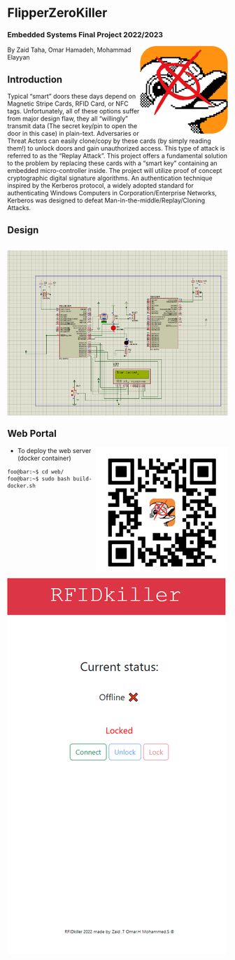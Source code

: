 ﻿# FlipperZeroKiller

### Embedded Systems Final Project 2022/2023
<img align="right" src="https://github.com/CodeBreaker44/FlipperZeroKiller/blob/main/Diagrams/qFlipper_macOS_256px_ugly_1_copy.png" width="200">
By Zaid Taha, Omar Hamadeh, Mohammad Elayyan



## Introduction
Typical “smart” doors these days depend on Magnetic Stripe Cards, RFID Card, or NFC tags. Unfortunately, all of these options suffer from major design flaw, they all “willingly” transmit data (The secret key/pin to open the door in this case) in plain-text. Adversaries or Threat Actors can easily clone/copy by these cards (by simply reading them!)  to unlock doors and gain unauthorized access. This type of attack is referred to as the “Replay Attack”. This project offers a fundamental solution to the problem by replacing these cards with a “smart key” containing an embedded micro-controller inside. The project will utilize proof of concept cryptographic digital signature algorithms. An authentication technique inspired by the Kerberos protocol, a widely adopted standard for authenticating Windows Computers in Corporation/Enterprise Networks, Kerberos was designed to defeat Man-in-the-middle/Replay/Cloning Attacks.


## Design
<br>
<img align="middle" src="https://github.com/CodeBreaker44/FlipperZeroKiller/blob/main/Diagrams/Screenshot_2023-01-19_141517.png">

## Web Portal
<img align="right" src="https://github.com/CodeBreaker44/FlipperZeroKiller/blob/main/Diagrams/frame.png" width="300">


- To deploy the web server (docker container) 
```console
foo@bar:~$ cd web/
foo@bar:~$ sudo bash build-docker.sh
```
<br>
<img align="middle" src="https://github.com/CodeBreaker44/FlipperZeroKiller/blob/main/Diagrams/Screenshot 2023-01-22 190417.png">
<br>













